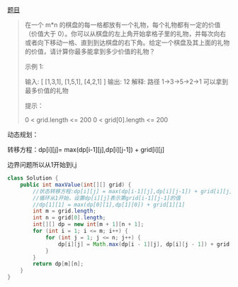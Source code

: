 [题目](https://leetcode-cn.com/problems/li-wu-de-zui-da-jie-zhi-lcof/)

> 在一个 m*n 的棋盘的每一格都放有一个礼物，每个礼物都有一定的价值（价值大于 0）。你可以从棋盘的左上角开始拿格子里的礼物，并每次向右或者向下移动一格、直到到达棋盘的右下角。给定一个棋盘及其上面的礼物的价值，请计算你最多能拿到多少价值的礼物？
>
>  
>
> 示例 1:
>
> 输入: 
> [
>   [1,3,1],
>   [1,5,1],
>   [4,2,1]
> ]
> 输出: 12
> 解释: 路径 1→3→5→2→1 可以拿到最多价值的礼物
>
>
> 提示：
>
> 0 < grid.length <= 200
> 0 < grid[0].length <= 200

动态规划：

转移方程：dp\[i\]\[j\]= max(dp\[i-1\]\[j\],dp\[i\]\[j-1\]) + grid\[i\]\[j\]

边界问题所以从1开始到i,j

```java
class Solution {
    public int maxValue(int[][] grid) {
        //状态转移方程:dp[i][j] = max(dp[i-1][j],dp[i][j-1]) + grid[i][j]
        //循环从1开始，设置dp[i][j]表示第grid[i-1][j-1]的值
        //dp[1][1] = max(dp[0][1],dp[1][0]) + grid[1][1]
        int m = grid.length;
        int n = grid[0].length;
        int[][] dp = new int[m + 1][n + 1];
        for (int i = 1; i <= m; i++) {
            for (int j = 1; j <= n; j++) {
                dp[i][j] = Math.max(dp[i - 1][j], dp[i][j - 1]) + grid[i - 1][j - 1];
            }
        }
        return dp[m][n];
    }
}
```




